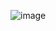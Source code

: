 
![image](https://github.com/pallavi9019/M2_DISTANCE/blob/2ae737a8bf943871d9633f1ed367e46bb209ad26/2_Design/Flowchart/distance%20flow%20chart.jpg)
